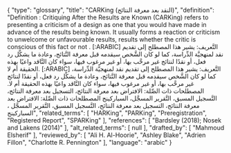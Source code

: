 {
    "type": "glossary",
    "title": "CARKing (النقد بعد معرفة النتائج)",
    "definition": "Definition : Critiquing After the Results are Known (CARKing) refers to presenting a criticism of a design as one that you would have made in advance of the results being known. It usually forms a reaction or criticism to unwelcome or unfavourable results, results whether the critic is conscious of this fact or not . [:ARABIC] التَّعريف: يشير هذا المصطلح إلى تقديم نقد لمنهجيَّة الدِّراسة، كما لو كان الشَّخص سيقدمه قبل معرفة النَّتائج، وعادة ما يشكِّل رد فعل، أو نقدًا لنتائج غير مرحَّب بها، أو غير مرغوب فيها، سواء كان النَّاقد واعيًا بهذه الحقيقة أم لا. [:ARABIC] التَّعريف: يشير هذا المصطلح إلى تقديم نقد لمنهجيَّة الدِّراسة، كما لو كان الشَّخص سيقدمه قبل معرفة النَّتائج، وعادة ما يشكِّل رد فعل، أو نقدًا لنتائج غير مرحَّب بها، أو غير مرغوب فيها، سواء كان النَّاقد واعيًا بهذه الحقيقة أم لا. المصطلحات ذات الصِّلة: الافتراض بعد معرفة النتائج، التسجيل بعد معرفة النتائج، التَّسجيل المسبق، التَّقرير المسجَّل، السباركينج المصطلحات ذات الصِّلة: الافتراض بعد معرفة النتائج، التسجيل بعد معرفة النتائج، التَّسجيل المسبق، التَّقرير المسجَّل ، السباركينج",
    "related_terms": [
        "HARKing",
        "PARKing",
        "Preregistration",
        "Registered Report",
        "SPARKing"
    ],
    "references": [
        "Bardsley (2018); Nosek and Lakens (2014)"
    ],
    "alt_related_terms": [
        null
    ],
    "drafted_by": [
        "Mahmoud Elsherif"
    ],
    "reviewed_by": [
        "Ali H. Al-Hoorie",
        "Ashley Blake",
        "Adrien Fillon",
        "Charlotte R. Pennington"
    ],
    "language": "arabic"
}